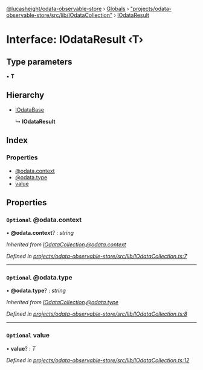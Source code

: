 [@lucasheight/odata-observable-store](../README.md) › [Globals](../globals.md) › ["projects/odata-observable-store/src/lib/IOdataCollection"](../modules/_projects_odata_observable_store_src_lib_iodatacollection_.md) › [IOdataResult](_projects_odata_observable_store_src_lib_iodatacollection_.iodataresult.md)

# Interface: IOdataResult ‹**T**›

## Type parameters

▪ **T**

## Hierarchy

* [IOdataBase](_projects_odata_observable_store_src_lib_iodatacollection_.iodatabase.md)

  ↳ **IOdataResult**

## Index

### Properties

* [@odata.context](_projects_odata_observable_store_src_lib_iodatacollection_.iodataresult.md#optional-@odata.context)
* [@odata.type](_projects_odata_observable_store_src_lib_iodatacollection_.iodataresult.md#optional-@odata.type)
* [value](_projects_odata_observable_store_src_lib_iodatacollection_.iodataresult.md#optional-value)

## Properties

### `Optional` @odata.context

• **@odata.context**? : *string*

*Inherited from [IOdataCollection](_projects_odata_observable_store_src_lib_iodatacollection_.iodatacollection.md).[@odata.context](_projects_odata_observable_store_src_lib_iodatacollection_.iodatacollection.md#optional-@odata.context)*

*Defined in [projects/odata-observable-store/src/lib/IOdataCollection.ts:7](https://github.com/lucasheight/odata-observable-store/blob/787a1ef7/projects/odata-observable-store/src/lib/IOdataCollection.ts#L7)*

___

### `Optional` @odata.type

• **@odata.type**? : *string*

*Inherited from [IOdataCollection](_projects_odata_observable_store_src_lib_iodatacollection_.iodatacollection.md).[@odata.type](_projects_odata_observable_store_src_lib_iodatacollection_.iodatacollection.md#optional-@odata.type)*

*Defined in [projects/odata-observable-store/src/lib/IOdataCollection.ts:8](https://github.com/lucasheight/odata-observable-store/blob/787a1ef7/projects/odata-observable-store/src/lib/IOdataCollection.ts#L8)*

___

### `Optional` value

• **value**? : *T*

*Defined in [projects/odata-observable-store/src/lib/IOdataCollection.ts:12](https://github.com/lucasheight/odata-observable-store/blob/787a1ef7/projects/odata-observable-store/src/lib/IOdataCollection.ts#L12)*
